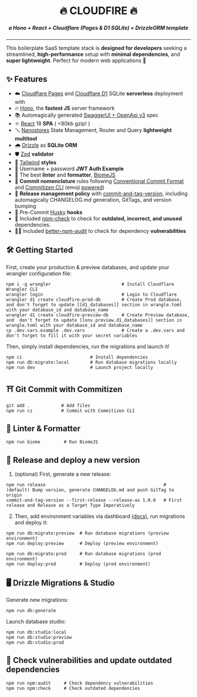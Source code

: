 <h1 align="center">
🔥 CLOUDFIRE 🔥
</h1>

<h5 align="center">
a Hono + React + Cloudflare (Pages & D1 SQLite) + DrizzleORM template
</h5>

---

This boilerplate SaaS template stack is **designed for developers** seeking a streamlined, **high-performance** setup with **minimal dependencies**, and **super lightweight**. Perfect for modern web applications 🚀

## ✨ Features

- ☁️ [Cloudflare Pages](https://pages.cloudflare.com/) and [Cloudflare D1](https://developers.cloudflare.com/d1/) SQLite **serverless** deployment with
- 🔥 [Hono](https://hono.dev/), the **fastest JS** server framework
- 📚 Automagically generated [SwaggerUI + OpenApi v3](https://swagger.io/specification/) spec
- ⚛️ [React](https://react.dev/) 18 **SPA** ( <80kb gzip! )
- 🪛 [Nanostores](https://github.com/nanostores/nanostores) State Management, Router and Query **lightweight multitool**
- 🌧 [Drizzle](https://orm.drizzle.team/) as **SQLite ORM**
- 🛡 [Zod](https://zod.dev/) **validator**
- 🦄 [Tailwind](https://tailwindcss.com/) **styles**
- 🔐 Username + password **JWT Auth Example**
- 🎨 The best **linter** and **formatter**, [BiomeJS](https://biomejs.dev/)
- 💄 **Commit nomenclature** rules following [Conventional Commit Format](https://commitlint.js.org/) and [Commitizen CLI](https://github.com/commitizen/cz-cli) (emoji [powered](https://github.com/folke/devmoji))
- 🚀 **Release management policy** with [commit-and-tag-version](https://github.com/absolute-version/commit-and-tag-version), including automagically CHANGELOG.md generation, GitTags, and version bumping
- 🐶 Pre-Commit [Husky](https://github.com/typicode/husky) **hooks**
- 🔦 Included [npm-check](https://www.npmjs.com/package/npm-check) to check for **outdated, incorrect, and unused** dependencies.
- 🥷🏻 Included [better-npm-audit](https://www.npmjs.com/package/better-npm-audit) to check for dependency **vulnerabilities**


## 🛠 Getting Started

First, create your production & preview databases, and update your wrangler configuration file:

```
npm i -g wrangler                           # Install Cloudflare Wrangler CLI
wrangler login                              # Login to Cloudflare
wrangler d1 create cloudfire-prod-db        # Create Prod database, and don't forget to update [[d1_databases]] section in wrangle.toml with your database_id and database_name
wrangler d1 create cloudfire-preview-db     # Create Preview database, and  don't forget to update [[env.preview.d1_databases]] section in wrangle.toml with your database_id and database_name
cp .dev.vars.example .dev.vars              # Create a .dev.vars and don't forget to fill it with your secret variables
```

Then, simply install dependencies, run the migrations and launch it!

```
npm ci                          # Install dependencies
npm run db:migrate:local        # Run database migrations locally
npm run dev                     # Launch project locally
```

## ⛩ Git Commit with Commitizen

```
git add .            # Add files
npm run cz           # Commit with Commitizen CLI
```

## 🎨 Linter & Formatter

```
npm run biome         # Run BiomeJS
```

## 🚀 Release and deploy a new version

1. (optional) First, generate a new release:

```
npm run release                                             # (default) Bump version, generate CHANGELOG.md and push GitTag to origin
commit-and-tag-version --first-release --release-as 1.0.0   # First release and Release as a Target Type Imperatively
```

2. Then, add environment variables vía dashboard [(docs)](https://developers.cloudflare.com/workers/configuration/environment-variables/#add-environment-variables-via-the-dashboard), run migrations and deploy it:

```
npm run db:migrate:preview  # Run database migrations (preview environment)
npm run deploy:preview      # Deploy (preview environment)

npm run db:migrate:prod     # Run database migrations (prod environment)
npm run deploy:prod         # Deploy (prod environment)
```

## 🖥 Drizzle Migrations & Studio

Generate new migrations:

```
npm run db:generate
```

Launch database studio:

```
npm run db:studio:local
npm run db:studio:preview
npm run db:studio:prod
```

## 🔦 Check vulnerabilities and update outdated dependencies

```
npm run npm:audit     # Check dependency vulnerabilities
npm run npm:check     # Check outdated dependencies
```
